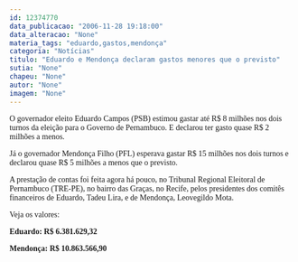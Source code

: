 ```yaml
---
id: 12374770
data_publicacao: "2006-11-28 19:18:00"
data_alteracao: "None"
materia_tags: "eduardo,gastos,mendonça"
categoria: "Notícias"
titulo: "Eduardo e Mendonça declaram gastos menores que o previsto"
sutia: "None"
chapeu: "None"
autor: "None"
imagem: "None"
---
```

<p><P><FONT face=Verdana>O governador eleito Eduardo Campos (PSB) estimou gastar até R$ 8 milhões nos dois turnos da eleição para o Governo de Pernambuco. E declarou ter gasto quase R$ 2 milhões a menos. </FONT></P></p>
<p><P><FONT face=Verdana>Já o governador Mendonça Filho (PFL) esperava gastar R$ 15 milhões nos dois turnos e declarou quase R$ 5 milhões a menos que o previsto.</FONT></P></p>
<p><P><FONT face=Verdana>A prestação de contas foi feita agora há pouco, no Tribunal Regional Eleitoral de Pernambuco (TRE-PE), no bairro das Graças, no Recife, pelos&nbsp;presidentes dos comitês financeiros de Eduardo, Tadeu Lira, e de Mendonça, Leovegildo Mota. </FONT></P></p>
<p><P><FONT face=Verdana>Veja os valores:</FONT></P></p>
<p><P><FONT face=Verdana><STRONG>Eduardo: R$ 6.381.629,32</STRONG> </FONT></P></p>
<p><P><FONT face=Verdana><STRONG>Mendonça: R$ 10.863.566,90</STRONG></FONT></P> </p>
